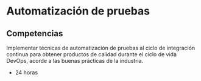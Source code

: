 # Automatización de pruebas

## Competencias
Implementar técnicas de automatización de pruebas al ciclo de integración continua para obtener productos de calidad durante el ciclo de vida DevOps, acorde a las buenas prácticas de la industria.

* 24 horas


